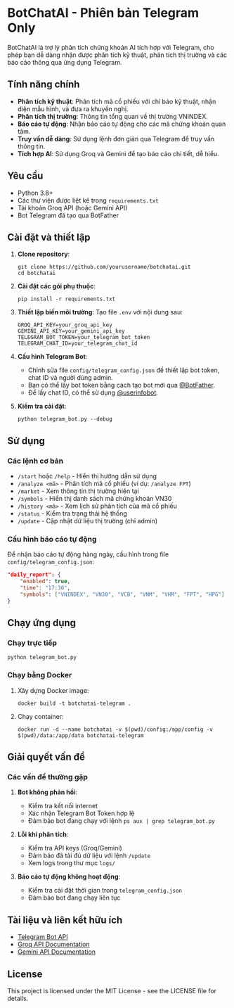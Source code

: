 # BotChatAI - Phiên bản Telegram Only

BotChatAI là trợ lý phân tích chứng khoán AI tích hợp với Telegram, cho phép bạn dễ dàng nhận được phân tích kỹ thuật, phân tích thị trường và các báo cáo thông qua ứng dụng Telegram.

## Tính năng chính

- **Phân tích kỹ thuật**: Phân tích mã cổ phiếu với chỉ báo kỹ thuật, nhận diện mẫu hình, và đưa ra khuyến nghị.
- **Phân tích thị trường**: Thông tin tổng quan về thị trường VNINDEX.
- **Báo cáo tự động**: Nhận báo cáo tự động cho các mã chứng khoán quan tâm.
- **Truy vấn dễ dàng**: Sử dụng lệnh đơn giản qua Telegram để truy vấn thông tin.
- **Tích hợp AI**: Sử dụng Groq và Gemini để tạo báo cáo chi tiết, dễ hiểu.

## Yêu cầu

- Python 3.8+
- Các thư viện được liệt kê trong `requirements.txt`
- Tài khoản Groq API (hoặc Gemini API)
- Bot Telegram đã tạo qua BotFather

## Cài đặt và thiết lập

1. **Clone repository**:
   ```
   git clone https://github.com/yourusername/botchatai.git
   cd botchatai
   ```

2. **Cài đặt các gói phụ thuộc**:
   ```
   pip install -r requirements.txt
   ```

3. **Thiết lập biến môi trường**:
   Tạo file `.env` với nội dung sau:
   ```
   GROQ_API_KEY=your_groq_api_key
   GEMINI_API_KEY=your_gemini_api_key
   TELEGRAM_BOT_TOKEN=your_telegram_bot_token
   TELEGRAM_CHAT_ID=your_telegram_chat_id
   ```

4. **Cấu hình Telegram Bot**:
   - Chỉnh sửa file `config/telegram_config.json` để thiết lập bot token, chat ID và người dùng admin.
   - Bạn có thể lấy bot token bằng cách tạo bot mới qua [@BotFather](https://t.me/BotFather).
   - Để lấy chat ID, có thể sử dụng [@userinfobot](https://t.me/userinfobot).

5. **Kiểm tra cài đặt**:
   ```
   python telegram_bot.py --debug
   ```

## Sử dụng

### Các lệnh cơ bản

- `/start` hoặc `/help` - Hiển thị hướng dẫn sử dụng
- `/analyze <mã>` - Phân tích mã cổ phiếu (ví dụ: `/analyze FPT`)
- `/market` - Xem thông tin thị trường hiện tại
- `/symbols` - Hiển thị danh sách mã chứng khoán VN30
- `/history <mã>` - Xem lịch sử phân tích của mã cổ phiếu
- `/status` - Kiểm tra trạng thái hệ thống
- `/update` - Cập nhật dữ liệu thị trường (chỉ admin)

### Cấu hình báo cáo tự động

Để nhận báo cáo tự động hàng ngày, cấu hình trong file `config/telegram_config.json`:

```json
"daily_report": {
    "enabled": true,
    "time": "17:30",
    "symbols": ["VNINDEX", "VN30", "VCB", "VNM", "VHM", "FPT", "HPG"]
}
```

## Chạy ứng dụng

### Chạy trực tiếp

```
python telegram_bot.py
```

### Chạy bằng Docker

1. Xây dựng Docker image:
   ```
   docker build -t botchatai-telegram .
   ```

2. Chạy container:
   ```
   docker run -d --name botchatai -v $(pwd)/config:/app/config -v $(pwd)/data:/app/data botchatai-telegram
   ```

## Giải quyết vấn đề

### Các vấn đề thường gặp

1. **Bot không phản hồi**:
   - Kiểm tra kết nối internet
   - Xác nhận Telegram Bot Token hợp lệ
   - Đảm bảo bot đang chạy với lệnh `ps aux | grep telegram_bot.py`

2. **Lỗi khi phân tích**:
   - Kiểm tra API keys (Groq/Gemini)
   - Đảm bảo đã tải đủ dữ liệu với lệnh `/update`
   - Xem logs trong thư mục `logs/`

3. **Báo cáo tự động không hoạt động**:
   - Kiểm tra cài đặt thời gian trong `telegram_config.json`
   - Đảm bảo bot đang chạy liên tục

## Tài liệu và liên kết hữu ích

- [Telegram Bot API](https://core.telegram.org/bots/api)
- [Groq API Documentation](https://console.groq.com/docs)
- [Gemini API Documentation](https://ai.google.dev/docs)

## License

This project is licensed under the MIT License - see the LICENSE file for details. 